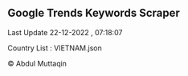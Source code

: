 

## Google Trends Keywords Scraper 
 
Last Update 22-12-2022 , 07:18:07

Country List :
VIETNAM.json



© Abdul Muttaqin 
